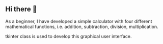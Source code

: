## Hi there 👋
As a beginner, I have developed a simple calculator with four different mathematical functions, i.e. addition, subtraction, division, multiplication. 

tkinter class is used to develop this graphical user interface.
<!--
**Arkaprava1989/Arkaprava1989** is a ✨ _special_ ✨ repository because its `README.md` (this file) appears on your GitHub profile.

Here are some ideas to get you started:

- 🔭 I’m currently working on ...
- 🌱 I’m currently learning ...
- 👯 I’m looking to collaborate on ...
- 🤔 I’m looking for help with ...
- 💬 Ask me about ...
- 📫 How to reach me: ...
- 😄 Pronouns: ...
- ⚡ Fun fact: ...
-->
